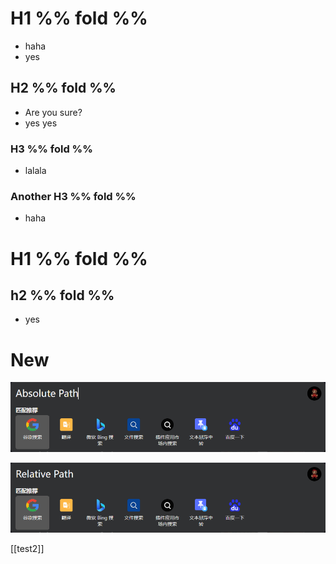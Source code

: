 # H1 %% fold %%

- haha
- yes

## H2 %% fold %% 

- Are you sure?
- yes yes
### H3 %% fold %% 

- lalala

### Another H3 %% fold %%

- haha

# H1 %% fold %%

## h2 %% fold %%

- yes

# New



![](/_attachments/Pasted%20image%2020241214112948.png)

![](../_attachments/Pasted%20image%2020241214114022.png)

[[test2]]






